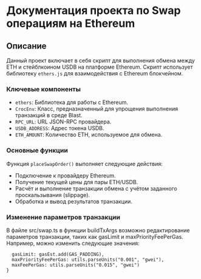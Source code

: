 # Документация проекта по Swap операциям на Ethereum

## Описание

Данный проект включает в себя скрипт для выполнения обмена между ETH и стейблкоином USDB на платформе Ethereum. Скрипт использует библиотеку `ethers.js` для взаимодействия с Ethereum блокчейном.

### Ключевые компоненты
- `ethers`: Библиотека для работы с Ethereum.
- `CrocEnv`: Класс, предназначенный для упрощения выполнения транзакций в среде Blast.
- `RPC_URL`: URL JSON-RPC провайдера.
- `USDB_ADDRESS`: Адрес токена USDB.
- `ETH_AMOUNT`: Количество ETH, используемое для обмена.

### Основные функции
Функция `placeSwapOrder()` выполняет следующие действия:
- Подключение к провайдеру Ethereum.
- Получение текущей цены для пары ETH/USDB.
- Расчёт и выполнение транзакции обмена с учётом заданного проскальзывания (slippage).
- Обработка и вывод результатов транзакции.

### Изменение параметров транзакции
В файле src/swap.ts в функции buildTxArgs возможно редактирование параметров транзакции, таких как gasLimit и maxPriorityFeePerGas. Например, можно изменить следующие значения:

```{
  gasLimit: gasEst.add(GAS_PADDING),
  maxPriorityFeePerGas: utils.parseUnits("0.001", "gwei"),
  maxFeePerGas: utils.parseUnits("0.015", "gwei")
}
```
